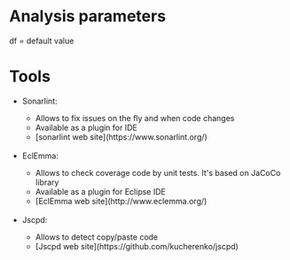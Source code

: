 # Analysis parameters

df = default value










# Tools

<ul>
<li>  <span class="concept">Sonarlint:</span></li>
    <ul>
      <li >Allows  to fix issues on the fly and when code changes</li>
      <li >Available as a plugin for IDE
      <li >[sonarlint web site](https://www.sonarlint.org/)
    </ul>
    <br/>
<li>  <span class="concept">EclEmma:</span> </li>
  <ul>
    <li>Allows to check coverage code by unit tests. It's based on JaCoCo library
    <li>Available as a plugin for Eclipse IDE</li>
    <li>[EclEmma web site](http://www.eclemma.org/)</li>
  </ul>
  <br/>
<li> <span class="concept">Jscpd:</span> </li>
  <ul>
    <li>Allows to detect copy/paste code </li>
    <li>[Jscpd web site](https://github.com/kucherenko/jscpd)</li>
  </ul>
</ul>
